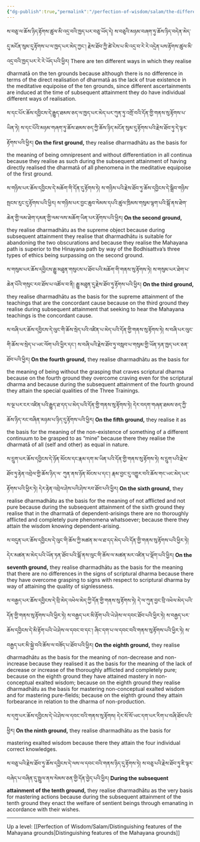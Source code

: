 ```yaml
---
{"dg-publish":true,"permalink":"/perfection-of-wisdom/salam/the-difference-in-realising-antidotes/"}
---
```


ས་བཅུ་ལ་ཆོས་ཉིད་རྟོགས་ཚུལ་མི་འདྲ་བའི་ཁྱད་པར་བཅུ་ཡོད་དེ། ས་བཅུའི་མཉམ་བཞག་ཏུ་ཆོས་ཉིད་བདེན་མེད་དུ་མངོན་སུམ་དུ་རྟོགས་པ་ལ་ཁྱད་པར་མེད་ཀྱང་། 
རྗེས་ཐོབ་ཀྱི་ཚེ་ངེས་པ་མི་འདྲ་བ་རེ་རེ་འདྲེན་པས་རྟོགས་ཚུལ་མི་འདྲ་བའི་ཁྱད་པར་རེ་རེ་ཡོད་པའི་ཕྱིར།
There are ten different ways in which they realise dharmatā on the ten grounds because although there is no difference in terms of the direct realisation of dharmatā as the lack of true existence in the meditative equipoise of the ten grounds, since different ascertainments are induced at the time of subsequent attainment they do have individual different ways of realisation.

ས་དང་པོར་ཆོས་དབྱིངས་དེ་རྒྱུད་ཐམས་ཅད་ལ་ཁྱད་པར་མེད་པར་ཀུན་ཏུ་འགྲོ་བའི་དོན་གྱི་གནས་སུ་རྟོགས་པ་ཡིན་ཏེ། 
ས་དང་པོའི་མཉམ་གཞག་ཏུ་ཆོས་ཐམས་ཅད་ཀྱི་ཆོས་ཉིད་མངོན་སུམ་དུ་རྟོགས་པའི་རྗེས་ཐོབ་ཏུ་དེ་ལྟར་རྟོགས་པའི་ཕྱིར།
**On the first ground,** they realise dharmadhātu as the basis for the meaning of being omnipresent and without differentiation in all continua because they realise as such during the subsequent attainment of having directly realised the dharmatā of all phenomena in the meditative equipoise of the first ground.

ས་གཉིས་པར་ཆོས་དབྱིངས་དེ་མཆོག་གི་དོན་དུ་རྟོགས་ཏེ། ས་གཉིས་པའི་རྗེས་ཐོབ་ཏུ་ཆོས་དབྱིངས་དེ་སྒྲིབ་གཉིས་སྤངས་རུང་དུ་རྟོགས་པའི་ཕྱིར། 
ས་གཉིས་པར་བྱང་ཆུབ་སེམས་དཔའི་ཚུལ་ཁྲིམས་གསུམ་ལྷག་པའི་སྒོ་ནས་ཐེག་ཆེན་གྱི་ལམ་ཐེག་དམན་གྱི་ལམ་ལས་མཆོག་ཡིན་པར་རྟོགས་པའི་ཕྱིར།
**On the second ground,** they realise dharmadhātu as the supreme object because during subsequent attainment they realise that dharmadhātu is suitable for abandoning the two obscurations and because they realise the Mahayana path is superior to the Hinayana path by way of the Bodhisattva’s three types of ethics being surpassing on the second ground.

ས་གསུམ་པར་ཆོས་དབྱིངས་རྒྱུ་མཐུན་གསུངས་པ་ཐོབ་པའི་མཆོག་གི་གནས་སུ་རྟོགས་ཏེ། ས་གསུམ་པར་ཐེག་པ་ཆེན་པོའི་གསུང་རབ་ཐོས་པ་འཚོལ་བ་ནི། 
རྒྱུ་མཐུན་དུ་རྗེས་ཐོབ་ཏུ་རྟོགས་པའི་ཕྱིར།
**On the third ground,** they realise dharmadhātu as the basis for the supreme attainment of the teachings that are the concordant cause because on the third ground they realise during subsequent attainment that seeking to hear the Mahayana teachings is the concordant cause.

ས་བཞི་པར་ཆོས་དབྱིངས་དེ་ལུང་གི་ཆོས་སྲེད་པའི་འཛིན་པ་མེད་པའི་དོན་གྱི་གནས་སུ་རྟོགས་ཏེ། ས་བཞི་པར་ལུང་གི་ཆོས་ལ་སྲེད་པ་ཡང་ལོག་པའི་ཕྱིར་དང་། 
ས་བཞི་པའི་རྗེས་ཐོབ་ཏུ་བསླབ་པ་གསུམ་གྱི་ཡོན་ཏན་ཁྱད་པར་ཅན་ཐོབ་པའི་ཕྱིར།
**On the fourth ground,** they realise dharmadhātu as the basis for the meaning of being without the grasping that craves scriptural dharma because on the fourth ground they overcome craving even for the scriptural dharma and because during the subsequent attainment of the fourth ground they attain the special qualities of the Three Trainings.

ས་ལྔ་པར་ངར་འཛིན་པའི་རྒྱུད་ཐ་དད་པ་མེད་པའི་དོན་གྱི་གནས་སུ་རྟོགས་ཏེ། དེར་བདག་གཞན་ཐམས་ཅད་ཀྱི་ཆོས་ཉིད་རང་བཞིན་མཉམ་པ་ཉིད་དུ་རྟོགས་པའི་ཕྱིར།
**On the fifth ground,** they realise it as the basis for the meaning of the non-existence of something of a different continuum to be grasped to as “mine” because there they realise the dharmatā of all (self and other) as equal in nature.

ས་དྲུག་པར་ཆོས་དབྱིངས་དེ་ཉོན་མོངས་དང་རྣམ་དག་མ་ཡིན་པའི་དོན་གྱི་གནས་སུ་རྟོགས་ཏེ། ས་དྲུག་པའི་རྗེས་ཐོབ་ཏུ་རྟེན་འབྲེལ་གྱི་ཆོས་ཉིད་ལ་
ཀུན་ནས་ཉོན་མོངས་པ་དང་། རྣམ་བྱང་དུ་འགྱུར་བའི་ཆོས་གང་ཡང་མེད་པར་རྟོགས་པའི་ཕྱིར་ཏེ། དེར་རྟེན་འབྲེལ་ཤེས་པའི་ཤེས་རབ་ཐོབ་པའི་ཕྱིར།
**On the sixth ground,** they realise dharmadhātu as the basis for the meaning of not afflicted and not pure because during the subsequent attainment of the sixth ground they realise that in the dharmatā of dependent-arisings there are no thoroughly afflicted and completely pure phenomena whatsoever; because there they attain the wisdom knowing dependent-arising.

ས་བདུན་པར་ཆོས་དབྱིངས་དེ་ལུང་གི་ཆོས་ཀྱི་མཚན་མ་ལ་ཐ་དད་མེད་པའི་དོན་གྱི་གནས་སུ་རྟོགས་པའི་ཕྱིར་ཏེ། 
དེར་མཚན་མ་མེད་པའི་ཡོན་ཏན་ཐོབ་པའི་སྒོ་ནས་ལུང་གི་ཆོས་ལ་མཚན་མར་འཛིན་པ་ལྡོག་པའི་ཕྱིར།
**On the seventh ground,** they realise dharmadhātu as the basis for the meaning that there are no differences in the signs of scriptural dharma because there they have overcome grasping to signs with respect to scriptural dharma by way of attaining the quality of signlessness.

ས་བརྒྱད་པར་ཆོས་དབྱིངས་དེ་བྲི་མེད་འཕེལ་མེད་ཀྱི་དོན་གྱི་གནས་སུ་རྟོགས་ཏེ། དེ་ལ་ཀུན་བྱང་བྲི་འཕེལ་མེད་པའི་དོན་གྱི་གནས་སུ་རྟོགས་པའི་ཕྱིར་ཏེ། 
ས་བརྒྱད་པར་མི་རྟོག་པའི་ཡེ་ཤེས་ལ་དབང་ཐོབ་པའི་ཕྱིར་ཏེ། ས་བརྒྱད་པར་ཆོས་དབྱིངས་དེ་མི་རྟོག་པའི་ཡེ་ཤེས་ལ་དབང་བ་དང་། 
ཞིང་དག་པ་ལ་དབང་བའི་གནས་སུ་རྟོགས་པའི་ཕྱིར་ཏེ། ས་བརྒྱད་པར་མི་སྐྱེ་བའི་ཆོས་ལ་བཟོད་པ་ཐོབ་པའི་ཕྱིར།
**On the eighth ground,** they realise dharmadhātu as the basis for the meaning of non-decrease and non-increase because they realised it as the basis for the meaning of the lack of decrease or increase of the thoroughly afflicted and completely pure; because on the eighth ground they have attained mastery in non-conceptual exalted wisdom; because on the eighth ground they realise dharmadhātu as the basis for mastering non-conceptual exalted wisdom and for mastering pure-fields; because on the eighth ground they attain forbearance in relation to the dharma of non-production.

ས་དགུ་པར་ཆོས་དབྱིངས་དེ་ཡེ་ཤེས་ལ་དབང་བའི་གནས་སུ་རྟོགས། དེར་སོ་སོ་ཡང་དག་པར་རིག་པ་བཞི་ཐོབ་པའི་ཕྱིར།
**On the ninth ground,** they realise dharmadhātu as the basis for mastering exalted wisdom because there they attain the four individual correct knowledges.

ས་བཅུ་པའི་རྗེས་ཐོབ་ཏུ་ཆོས་དབྱིངས་དེ་ལས་ལ་དབང་བའི་གནས་ཉིད་དུ་རྟོགས་ཏེ། 
ས་བཅུ་པའི་རྗེས་ཐོབ་ཏུ་ཇི་ལྟར་བཞེད་པ་བཞིན་དུ་སྤྲུལ་ནས་སེམས་ཅན་གྱི་དོན་བྱེད་པའི་ཕྱིར།
**During the subsequent attainment of the tenth ground,** they realise dharmadhātu as the very basis for mastering actions because during the subsequent attainment of the tenth ground they enact the welfare of sentient beings through emanating in accordance with their wishes.


---
Up a level: [[Perfection of Wisdom/Salam/Distinguishing features of the Mahayana grounds\|Distinguishing features of the Mahayana grounds]]